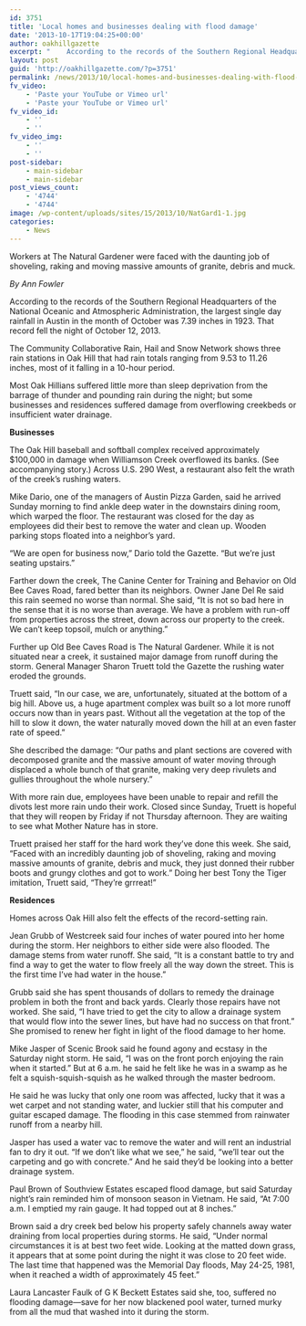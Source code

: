 ```yaml
---
id: 3751
title: 'Local homes and businesses dealing with flood damage'
date: '2013-10-17T19:04:25+00:00'
author: oakhillgazette
excerpt: "    According to the records of the Southern Regional Headquarters of the National Oceanic and Atmospheric Administration, the largest single day rainfall in Austin in the month of October was 7.39 inches in 1923. That record fell the night of October 12, 2013.\n\n   The Community Collaborative Rain, Hail and Snow Network shows three rain stations in Oak Hill that had rain totals ranging from 9.53 to 11.26 inches, most of it falling in a 10-hour period.\n\n   Most Oak Hillians suffered little more than sleep deprivation from the barrage of thunder and pounding rain during the night; but some businesses and residences suffered damage from overflowing creekbeds or insufficient water drainage.\n\nBusinesses\n\n   The Oak Hill baseball and softball complex received approximately $100,000 in damage when Williamson Creek overflowed its banks. (See accompanying story.) Across U.S. 290 West, a restaurant also felt the wrath of the creek’s rushing waters.\n\n   Mike Dario, one of the managers of Austin Pizza Garden, said he arrived Sunday morning to find ankle deep water in the downstairs dining room, which warped the floor. The restaurant was closed for the day as employees did their best to remove the water and clean up. Wooden parking stops floated into a neighbor’s yard."
layout: post
guid: 'http://oakhillgazette.com/?p=3751'
permalink: /news/2013/10/local-homes-and-businesses-dealing-with-flood-damage/
fv_video:
    - 'Paste your YouTube or Vimeo url'
    - 'Paste your YouTube or Vimeo url'
fv_video_id:
    - ''
    - ''
fv_video_img:
    - ''
    - ''
post-sidebar:
    - main-sidebar
    - main-sidebar
post_views_count:
    - '4744'
    - '4744'
image: /wp-content/uploads/sites/15/2013/10/NatGard1-1.jpg
categories:
    - News
---
```


Workers at The Natural Gardener were faced with the daunting job of shoveling, raking and moving massive amounts of granite, debris and muck.

*By Ann Fowler*

According to the records of the Southern Regional Headquarters of the National Oceanic and Atmospheric Administration, the largest single day rainfall in Austin in the month of October was 7.39 inches in 1923. That record fell the night of October 12, 2013.

The Community Collaborative Rain, Hail and Snow Network shows three rain stations in Oak Hill that had rain totals ranging from 9.53 to 11.26 inches, most of it falling in a 10-hour period.

Most Oak Hillians suffered little more than sleep deprivation from the barrage of thunder and pounding rain during the night; but some businesses and residences suffered damage from overflowing creekbeds or insufficient water drainage.

**Businesses**

The Oak Hill baseball and softball complex received approximately $100,000 in damage when Williamson Creek overflowed its banks. (See accompanying story.) Across U.S. 290 West, a restaurant also felt the wrath of the creek’s rushing waters.

Mike Dario, one of the managers of Austin Pizza Garden, said he arrived Sunday morning to find ankle deep water in the downstairs dining room, which warped the floor. The restaurant was closed for the day as employees did their best to remove the water and clean up. Wooden parking stops floated into a neighbor’s yard.

“We are open for business now,” Dario told the Gazette. “But we’re just seating upstairs.”

Farther down the creek, The Canine Center for Training and Behavior on Old Bee Caves Road, fared better than its neighbors. Owner Jane Del Re said this rain seemed no worse than normal. She said, “It is not so bad here in the sense that it is no worse than average. We have a problem with run-off from properties across the street, down across our property to the creek. We can’t keep topsoil, mulch or anything.”

Further up Old Bee Caves Road is The Natural Gardener. While it is not situated near a creek, it sustained major damage from runoff during the storm. General Manager Sharon Truett told the Gazette the rushing water eroded the grounds.

Truett said, “In our case, we are, unfortunately, situated at the bottom of a big hill. Above us, a huge apartment complex was built so a lot more runoff occurs now than in years past. Without all the vegetation at the top of the hill to slow it down, the water naturally moved down the hill at an even faster rate of speed.”

She described the damage: “Our paths and plant sections are covered with decomposed granite and the massive amount of water moving through displaced a whole bunch of that granite, making very deep rivulets and gullies throughout the whole nursery.”

With more rain due, employees have been unable to repair and refill the divots lest more rain undo their work. Closed since Sunday, Truett is hopeful that they will reopen by Friday if not Thursday afternoon. They are waiting to see what Mother Nature has in store.

Truett praised her staff for the hard work they’ve done this week. She said, “Faced with an incredibly daunting job of shoveling, raking and moving massive amounts of granite, debris and muck, they just donned their rubber boots and grungy clothes and got to work.” Doing her best Tony the Tiger imitation, Truett said, “They’re grrreat!”

**Residences**

Homes across Oak Hill also felt the effects of the record-setting rain.

Jean Grubb of Westcreek said four inches of water poured into her home during the storm. Her neighbors to either side were also flooded. The damage stems from water runoff. She said, “It is a constant battle to try and find a way to get the water to flow freely all the way down the street. This is the first time I’ve had water in the house.”

Grubb said she has spent thousands of dollars to remedy the drainage problem in both the front and back yards. Clearly those repairs have not worked. She said, “I have tried to get the city to allow a drainage system that would flow into the sewer lines, but have had no success on that front.” She promised to renew her fight in light of the flood damage to her home.

Mike Jasper of Scenic Brook said he found agony and ecstasy in the Saturday night storm. He said, “I was on the front porch enjoying the rain when it started.” But at 6 a.m. he said he felt like he was in a swamp as he felt a squish-squish-squish as he walked through the master bedroom.

He said he was lucky that only one room was affected, lucky that it was a wet carpet and not standing water, and luckier still that his computer and guitar escaped damage. The flooding in this case stemmed from rainwater runoff from a nearby hill.

Jasper has used a water vac to remove the water and will rent an industrial fan to dry it out. “If we don’t like what we see,” he said, “we’ll tear out the carpeting and go with concrete.” And he said they’d be looking into a better drainage system.

Paul Brown of Southview Estates escaped flood damage, but said Saturday night’s rain reminded him of monsoon season in Vietnam. He said, “At 7:00 a.m. I emptied my rain gauge. It had topped out at 8 inches.”

Brown said a dry creek bed below his property safely channels away water draining from local properties during storms. He said, “Under normal circumstances it is at best two feet wide. Looking at the matted down grass, it appears that at some point during the night it was close to 20 feet wide. The last time that happened was the Memorial Day floods, May 24-25, 1981, when it reached a width of approximately 45 feet.”

Laura Lancaster Faulk of G K Beckett Estates said she, too, suffered no flooding damage—save for her now blackened pool water, turned murky from all the mud that washed into it during the storm.